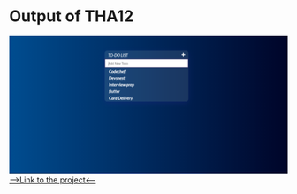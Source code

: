 # Output of THA12
![Output of THA12](1.png)
[-->Link to the project<--](https://parthhsharma.github.io/todoList/)
